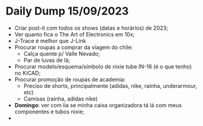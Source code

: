 # Daily Dump 15/09/2023
* Criar post-it com todos os shows (datas e horários) de 2023;
* Ver quanto fica o The Art of Electronics em 10x;
* J-Trace é melhor que J-Link
* Procurar roupas a comprar da viagem do chile:
	* Calça quente p/ Valle Nevado;
	* Par de luvas de lã;
* Procurar modelo/esquema/símbolo de nixie tube IN-16 (é o que tenho) no KiCAD;
* Procurar promoção de roupas de academia:
	* Preciso de shorts, principalmente (adidas, nike, rainha, underarmour, etc)
	* Camisas (rainha, adidas nike)
* **Domingo**: ver com lia se minha caixa organizadora tá lá com meus componentes e tubos nixie;
* 